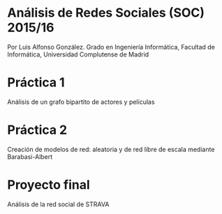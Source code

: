# Análisis de Redes Sociales (SOC) 2015/16
Por Luis Alfonso González. Grado en Ingeniería Informática, Facultad de Informática, Universidad Complutense de Madrid

# Práctica 1
Análisis de un grafo bipartito de actores y películas

# Práctica 2
Creación de modelos de red: aleatoria y de red libre de escala mediante Barabasi-Albert

# Proyecto final
Análisis de la red social de STRAVA
